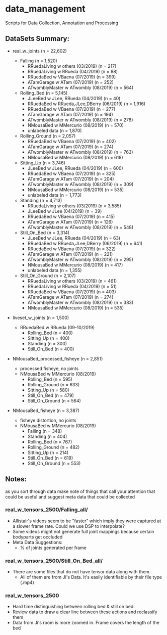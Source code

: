 # data_management
Scripts for Data Collection, Annotation and Processing

## DataSets Summary:
* real_w_joints (n = 22,602)
    * Falling (n = 1,520)
        * RRuedaLiving w others (03/2019)       (n = 217)
        * RRuedaLiving w RRueda (04/2019)       (n = 88)
        * RRuedaBed w VBaena (07/2019)          (n = 399)
        * ATamGarage w ATam (07/2019)           (n = 252)
        * ATwomblyMaster w ATwombly (08/2019)   (n = 564)
    * Rolling_Bed (n = 5,145)
        * JLeeBed w JLee, RRueda (04/2019)          (n = 40) 
        * RRuedaBed w RRueda,JLee,DBerry (06/2019)  (n = 1,916)
        * RRuedaBed w VBaena (07/2019)              (n = 277)
        * ATamGarage w ATam (07/2019)               (n = 194)
        * ATwomblyMaster w ATwombly (08/2019)       (n = 278)
        * NMousaBed w MMercurio (08/2019)           (n = 570)
        * unlabeled data                            (n = 1,870)
    * Rolling_Ground (n = 2,057)
        * RRuedaBed w VBaena (07/2019)          (n = 402)
        * ATamGarage w ATam (07/2019)           (n = 274)
        * ATwomblyMaster w ATwombly (08/2019)   (n = 763)
        * NMousaBed w MMercurio (08/2019)       (n = 618)
    * Sitting_Up (n = 3,746)
        * JLeeBed w JLee, RRueda (04/2019)      (n = 600)
        * RRuedaBed w VBaena (07/2019)          (n = 325)
        * ATamGarage w ATam (07/2019)           (n = 204)
        * ATwomblyMaster w ATwombly (08/2019)   (n = 309)
        * NMousaBed w MMercurio (08/2019)       (n = 535)
        * unlabeled data                        (n = 1,773)
    * Standing (n = 4,713)
        * RRuedaLiving w others (03/2019)       (n = 3,585)
        * JLeeBed w JLee (04/2019)              (n = 39)
        * RRuedaBed w VBaena (07/2019)          (n = 415)
        * ATamGarage w ATam (07/2019)           (n = 126)
        * ATwomblyMaster w ATwombly (08/2019)   (n = 548)
    * Still_On_Bed (n = 3,314)
        * JLeeBed w JLee, RRueda (04/2019)          (n = 63)
        * RRuedaBed w RRueda,JLee,DBerry (06/2019)  (n = 641)
        * RRuedaBed w VBaena (07/2019)              (n = 322)
        * ATamGarage w ATam (07/2019)               (n = 221)
        * ATwomblyMaster w ATwombly (08/2019)       (n = 295)
        * NMousaBed w MMercurio (08/2019)           (n = 417)
        * unlabeled data                            (n = 1,355)
    * Still_On_Ground (n = 2,107)
        * RRuedaLiving w others (03/2019)           (n = 461)
        * RRuedaLiving w RRueda (04/2019)           (n = 51)
        * RRuedaBed w VBaena (07/2019)              (n = 403)
        * ATamGarage w ATam (07/2019)               (n = 274)
        * ATwomblyMaster w ATwombly (08/2019)       (n = 383)
        * NMousaBed w MMercurio (08/2019)           (n = 535)
        
* liveset_w_joints (n = 1,500)
    * RRuedaBed w RRueda (09-10/2019) 
        * Rolling_Bed   (n = 400)
        * Sitting_Up    (n = 400)
        * Standing      (n = 300)
        * Still_On_Bed  (n = 400)
        
* NMousaBed_processed_fisheye (n = 2,851)
    * processed fisheye, no joints
    * NMousaBed w MMercurio (08/2019) 
        * Rolling_Bed       (n = 595)
        * Rolling_Ground    (n = 633)
        * Sitting_Up        (n = 580)
        * Still_On_Bed      (n = 479)
        * Still_On_Ground   (n = 564)
* NMousaBed_fisheye (n = 3,387)
    * fisheye distortion, no joints
    * NMousaBed w MMercurio (08/2019) 
        * Falling           (n = 348)
        * Standing          (n = 404)
        * Rolling_Bed       (n = 767)
        * Rolling_Ground    (n = 482)
        * Sitting_Up        (n = 214)
        * Still_On_Bed      (n = 619)
        * Still_On_Ground   (n = 553)

## Notes:
as you sort through data make note of things that call your attention that could be useful and suggest meta data that could be collected

### real_w_tensors_2500/Falling_all/
* Allistair's videos seem to be "faster" which imply they were captured at a slower frame rate. Could we use DSP to      interpolate?
* Some videos might not generate full joint mappings because certain bodyparts get occluded
* Meta Data Suggestions:
    * % of joints generated per frame 

### real_w_tensors_2500/Still_On_Bed_all/
* There are some files that do not have tensor data along with them.
   * All of them are from Ji's Data. It's easily identifiable by their file type (.mp4)
 
### real_w_tensors_2500
* Hard time distinguishing between rolling bed & still on bed. 
* Review data to draw a clear line between these actions and reclassify them
* Data from Ji's room is more zoomed in. Frame covers the length of the bed
